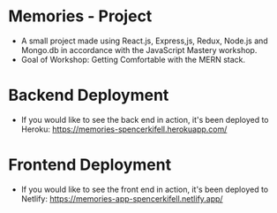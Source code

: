 # Memories - Project

- A small project made using React.js, Express,js, Redux, Node.js and Mongo.db in accordance with the JavaScript Mastery workshop.
- Goal of Workshop: Getting Comfortable with the MERN stack.

# Backend Deployment

- If you would like to see the back end in action, it's been deployed to Heroku: https://memories-spencerkifell.herokuapp.com/

# Frontend Deployment

- If you would like to see the front end in action, it's been deployed to Netlify: https://memories-app-spencerkifell.netlify.app/
